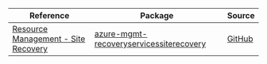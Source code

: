 | Reference | Package | Source |
|---|---|---|
|[Resource Management - Site Recovery](mgmt-recoveryservicessiterecovery-readme.md)|[azure-mgmt-recoveryservicessiterecovery](https://pypi.org/project/azure-mgmt-recoveryservicessiterecovery)|[GitHub](https://github.com/Azure/azure-sdk-for-python/blob/main/sdk/recoveryservices/azure-mgmt-recoveryservicessiterecovery)|

